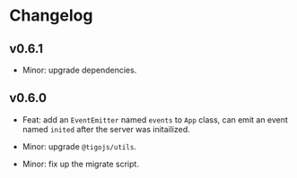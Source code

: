 # Changelog

## v0.6.1

- Minor: upgrade dependencies.

## v0.6.0

- Feat: add an `EventEmitter` named `events` to `App` class, can emit an event named `inited` after the server was initailized.

- Minor: upgrade `@tigojs/utils`.

- Minor: fix up the migrate script.
